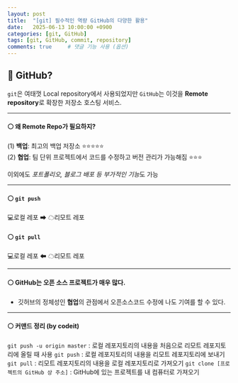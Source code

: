 ```yaml
---
layout: post
title:  "[git] 필수적인 역량 GitHub의 다양한 활용"
date:   2025-06-13 10:00:00 +0900
categories: [git, GitHub]
tags: [git, GitHub, commit, repository]
comments: true     # 댓글 기능 사용 (옵션)
---
```


## 🔵 GitHub? 
`git`은 여태껏 Local repository에서 사용되었지만
`GitHub`는 이것을 **Remote repository**로 확장한 저장소 호스팅 서비스.

---

#### ⚪ 왜 Remote Repo가 필요하지?

(1) **백업**: 최고의 백업 저장소 ⭐⭐⭐⭐⭐  
(2) **협업**: 팀 단위 프로젝트에서 코드를 수정하고 버전 관리가 가능해짐 ⭐⭐⭐  

이외에도 *포트폴리오, 블로그 배포 등 부가적인 기능*도 가능

---

#### ⚪ `git push`
💻로컬 레포 ➡ ☁리모트 레포

#### ⚪ `git pull`
💻로컬 레포 ⬅ ☁리모트 레포

---

#### ⚪ GitHub는 오픈 소스 프로젝트가 매우 많다.
- 깃허브의 정체성인 **협업**의 관점에서 오픈소스코드 수정에 나도 기여를 할 수 있다.

---

#### ⚪ 커맨드 정리 (by codeit)
`git push -u origin master` : 로컬 레포지토리의 내용을 처음으로 리모트 레포지토리에 올릴 때 사용
`git push` : 로컬 레포지토리의 내용을 리모트 레포지토리에 보내기
`git pull` : 리모트 레포지토리의 내용을 로컬 레포지토리로 가져오기
`git clone [프로젝트의 GitHub 상 주소]` : GitHub에 있는 프로젝트를 내 컴퓨터로 가져오기